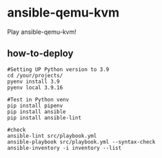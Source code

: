 # ansible-qemu-kvm
Play ansible-qemu-kvm!

## how-to-deploy

```shell
#Setting UP Python version to 3.9
cd /your/projects/
pyenv install 3.9
pyenv local 3.9.16

#Test in Python venv
pip install pipenv
pip install ansible
pip install ansible-lint

#check
ansible-lint src/playbook.yml
ansible-playbook src/playbook.yml --syntax-check
ansible-inventory -i inventory --list
```